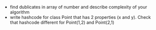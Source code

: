 - find dublicates in array of number and describe complexity of your algorithm
- write hashcode for class Point that has 2 properties (x and y). Check that hashcode different for Point(1,2) and Point(2,1)